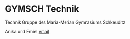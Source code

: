 # GYMSCH Technik
 Technik Gruppe des Maria-Merian Gymnasiums Schkeuditz


Anika und Emiel [email]


[email]: mailto:technik@gymnasium-schkeuditz.de
